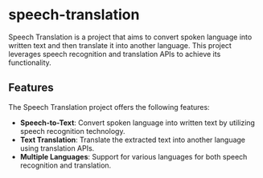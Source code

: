 # speech-translation

Speech Translation is a project that aims to convert spoken language into written text and then translate it into another language. This project leverages speech recognition and translation APIs to achieve its functionality.

## Features

The Speech Translation project offers the following features:

- **Speech-to-Text**: Convert spoken language into written text by utilizing speech recognition technology.
- **Text Translation**: Translate the extracted text into another language using translation APIs.
- **Multiple Languages**: Support for various languages for both speech recognition and translation.
